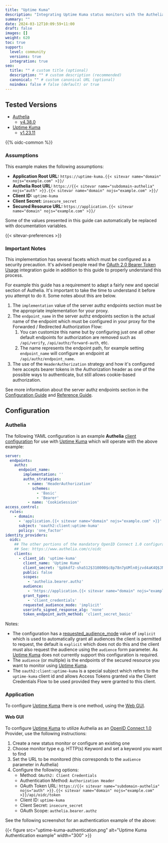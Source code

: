 ```yaml
---
title: "Uptime Kuma"
description: "Integrating Uptime Kuma status monitors with the Authelia OpenID Connect 1.0 Provider."
summary: ""
date: 2024-03-12T10:09:59+11:00
draft: false
images: []
weight: 620
toc: true
support:
  level: community
  versions: true
  integration: true
seo:
  title: "" # custom title (optional)
  description: "" # custom description (recommended)
  canonical: "" # custom canonical URL (optional)
  noindex: false # false (default) or true
---
```


## Tested Versions

- [Authelia]
  - [v4.38.0](https://github.com/authelia/authelia/releases/tag/v4.38.0)
- [Uptime Kuma]
  - [v1.23.11](https://github.com/louislam/uptime-kuma/releases/tag/1.23.11)

{{% oidc-common %}}

### Assumptions

This example makes the following assumptions:

- __Application Root URL:__ `https://uptime-kuma.{{< sitevar name="domain" nojs="example.com" >}}/`
- __Authelia Root URL:__ `https://{{< sitevar name="subdomain-authelia" nojs="auth" >}}.{{< sitevar name="domain" nojs="example.com" >}}/`
- __Client ID:__ `uptime-kuma`
- __Client Secret:__ `insecure_secret`
- __Secured Resource URL:__ `https://application.{{< sitevar name="domain" nojs="example.com" >}}/`

Some of the values presented in this guide can automatically be replaced with documentation variables.

{{< sitevar-preferences >}}

### Important Notes

This implementation has several facets which must be configured as a security precaution. It's advised people read the
[OAuth 2.0 Bearer Token Usage](../oauth-2.0-bearer-token-usage.md) integration guide in addition to this guide to
properly understand this process.

For example this guide has a requirement to adapt a fairly new and special section of Authelia. It's important to take
the time to understand it before you attempt to do it. Some notes about this are below.

1. The `implementation` value of the server authz endpoints section must be the appropriate implementation for your
   proxy.
2. The `endpoint_name` in the server authz endpoints section is the actual name of the endpoint which must be configured
   in your proxy for the Forwarded / Redirected Authorization Flow:
   1. You can customize this name but by configuring just one all other default endpoints for authorization are removed
      such as `/api/verify`, `/api/authz/forward-auth`, etc.
   2. The name represents the endpoint path, for example setting `endpoint_name` will configure an endpoint at
      `/api/authz/endpoint_name`.
3. The use of the `HeaderAuthorization` strategy and how it's configured here accepts bearer tokens in the Authorization
   header as one of the possible ways to authenticate, but still allows cookie-based authorization.

See more information about the server authz endpoints section in the
[Configuration Guide](../../../configuration/miscellaneous/server-endpoints-authz.md) and
[Reference Guide](../../../reference/guides/proxy-authorization.md).

## Configuration

### Authelia

The following YAML configuration is an example __Authelia__ [client configuration] for use with [Uptime Kuma] which will
operate with the above example:

```yaml {title="configuration.yml"}
server:
  endpoints:
    authz:
      endpoint_name:
        implementation: ''
        authn_strategies:
          - name: 'HeaderAuthorization'
            schemes:
              - 'Basic'
              - 'Bearer'
          - name: 'CookieSession'
access_control:
  rules:
    - domain:
      - 'application.{{< sitevar name="domain" nojs="example.com" >}}'
      subject: 'oauth2:client:uptime-kuma'
      policy: 'one_factor'
identity_providers:
  oidc:
    ## The other portions of the mandatory OpenID Connect 1.0 configuration go here.
    ## See: https://www.authelia.com/c/oidc
    clients:
      - client_id: 'uptime-kuma'
        client_name: 'Uptime Kuma'
        client_secret: '$pbkdf2-sha512$310000$c8p78n7pUMln0jzvd4aK4Q$JNRBzwAo0ek5qKn50cFzzvE9RXV88h1wJn5KGiHrD0YKtZaR/nCb2CJPOsKaPK0hjf.9yHxzQGZziziccp6Yng'  # The digest of 'insecure_secret'.
        public: false
        scopes:
          - 'authelia.bearer.authz'
        audience:
          - 'https://application.{{< sitevar name="domain" nojs="example.com" >}}/'
        grant_types:
          - 'client_credentials'
        requested_audience_mode: 'implicit'
        userinfo_signed_response_alg: 'none'
        token_endpoint_auth_method: 'client_secret_basic'
```

Notes:

- The configuration has a [requested_audience_mode] value of `implicit` which is used to automatically grant all audiences the client is permitted to request, the default is `explicit` which does not do this and the client must also request the audience using the `audience` form parameter. As [Uptime Kuma] does not currently support this configuration is required.
- The `audience` (or multiple) is the endpoints of the secured resource you want to monitor using [Uptime Kuma].
- The `oauth2:client:uptime-kuma` is a special subject which refers to the `uptime-kuma` client id and allows Access
  Tokens granted via the Client Credentials Flow to be used provided they were granted to this client.

### Application

To configure [Uptime Kuma] there is one method, using the [Web GUI](#web-gui).

#### Web GUI

To configure [Uptime Kuma] to utilize Authelia as an [OpenID Connect 1.0] Provider, use the following instructions:

1. Create a new status monitor or configure an existing one
2. Choose monitor type e.g. HTTP(s) Keyword and set a keyword you want to find
3. Set the URL to be monitored (this corresponds to the `audience` parameter in Authelia)
4. Configure the following options:
   - Method: `OAuth2: Client Credentials`
   - Authentication Method: `Authorization Header`
   - OAuth Token URL: `https://{{< sitevar name="subdomain-authelia" nojs="auth" >}}.{{< sitevar name="domain" nojs="example.com" >}}/api/oidc/token`
   - Client ID: `uptime-kuma`
   - Client Secret: `insecure_secret`
   - OAuth Scope: `authelia.bearer.authz`

See the following screenshot for an authentication example of the above:

{{< figure src="uptime-kuma-authentication.png" alt="Uptime Kuma Authentication example" width="300" >}}


[Authelia]: https://www.authelia.com
[Uptime Kuma]: https://github.com/louislam/uptime-kuma
[OpenID Connect 1.0]: ../openid-connect/introduction.md
[requested_audience_mode]: ../../configuration/identity-providers/openid-connect/clients/#requested_audience_mode
[Server Authz Endpoints]: ../../configuration/miscellaneous/server-endpoints-authz/
[client configuration]: ../../../configuration/identity-providers/openid-connect/clients.md
